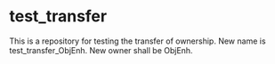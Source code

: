 # test_transfer
This is a repository for testing the transfer of ownership.
New name is test_transfer_ObjEnh.
New owner shall be ObjEnh.
